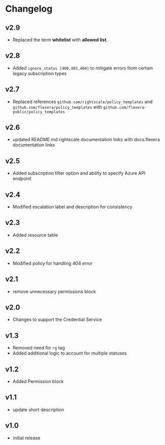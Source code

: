 # Changelog

## v2.9

- Replaced the term **whitelist** with **allowed list**.

## v2.8

- Added `ignore_status [400,403,404]` to mitigate errors from certain legacy subscription types

## v2.7

- Replaced references `github.com/rightscale/policy_templates` and `github.com/flexera/policy_templates` with `github.com/flexera-public/policy_templates`

## v2.6

- updated README.md rightscale documentation links with docs.flexera documentation links

## v2.5

- Added subscription filter option and ability to specify Azure API endpoint

## v2.4

- Modified escalation label and description for consistency

## v2.3

- Added resource table

## v2.2

- Modified policy for handling 404 error

## v2.1

- remove unnecessary permissions block

## v2.0

- Changes to support the Credential Service

## v1.3

- Removed need for `rg` tag
- Added additional logic to account for multiple statuses

## v1.2

- Added Permission block

## v1.1

- update short description

## v1.0

- initial release
